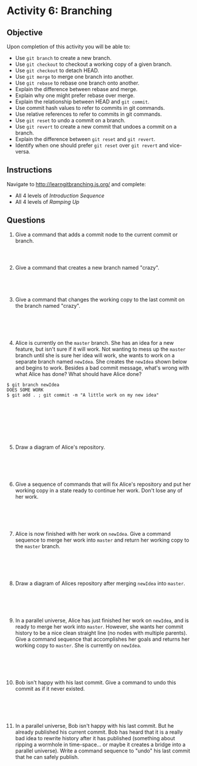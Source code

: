 # Activity 6: Branching

## Objective

Upon completion of this activity you will be able to:

- Use `git branch` to create a new branch.
- Use `git checkout` to checkout a working copy of a given branch.
- Use `git checkout` to detach HEAD.
- Use `git merge` to merge one branch into another.
- Use `git rebase` to rebase one branch onto another.
- Explain the difference between rebase and merge.
- Explain why one might prefer rebase over merge.
- Explain the relationship between HEAD and `git commit`.
- Use commit hash values to refer to commits in git commands.
- Use relative references to refer to commits in git commands.
- Use `git reset` to undo a commit on a branch.
- Use `git revert` to create a new commit that undoes a commit on a branch.
- Explain the difference between `git reset` and `git revert`.
- Identify when one should prefer `git reset` over `git revert` and vice-versa.

## Instructions

Navigate to http://learngitbranching.js.org/ and complete:

- All 4 levels of *Introduction Sequence*
- All 4 levels of *Ramping Up*

## Questions

1. Give a command that adds a commit node to the current commit or branch.

```



```

2. Give a command that creates a new branch named "crazy".

```




```

3. Give a command that changes the working copy to the last commit on the
   branch named "crazy".

```





```

4. Alice is currently on the `master` branch. She has an idea for a new feature,
   but isn't sure if it will work. Not wanting to mess up the `master` branch
   until she is sure her idea will work, she wants to work on a separate branch
   named `newIdea`. She creates the `newIdea` shown below and begins to work.
   Besides a bad commit message, what's wrong with what Alice has done?
   What should have Alice done?

```
$ git branch newIdea
DOES SOME WORK
$ git add . ; git commit -m "A little work on my new idea"









```

5. Draw a diagram of Alice's repository.

```





```

6. Give a sequence of commands that will fix Alice's repository and put her
   working copy in a state ready to continue her work. Don't lose any of her
   work.

```





```

7. Alice is now finished with her work on `newIdea`. Give a command sequence to
   merge her work into `master` and return her working copy to the `master`
   branch.

```





```

8. Draw a diagram of Alices repository after merging `newIdea` into `master`.


```





```

9. In a parallel universe, Alice has just finished her work on `newIdea`, and
   is ready to merge her work into `master`. However, she wants her commit
   history to be a nice clean straight line (no nodes with multiple parents).
   Give a command sequence that accomplishes her goals and returns her working
   copy to `master`. She is currently on `newIdea`.

```





```

10. Bob isn't happy with his last commit. Give a command to undo this commit
    as if it never existed.

```





```

11. In a parallel universe, Bob isn't happy with his last commit. But he
    already published his current commit. Bob has heard that it is a really bad
    idea to rewrite history after it has published (something about ripping a
    wormhole in time-space... or maybe it creates a bridge into a parallel
    universe). Write a command sequence to "undo" his last commit that he can
    safely publish.

```





```
